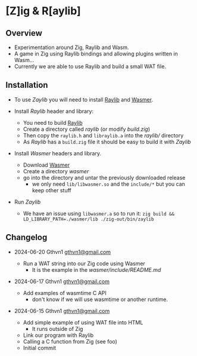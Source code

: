# [Z]ig & R[aylib]

## Overview

- Experimentation around Zig, Raylib and Wasm.
- A game in Zig using Raylib bindings and allowing plugins written in Wasm...
- Currently we are able to use Raylib and build a small WAT file.

## Installation

- To use *Zaylib* you will need to install [Raylib](https://github.com/raysan5/raylib) and [Wasmer](https://github.com/wasmerio/wasmer/releases).

- Install *Raylib* header and library:
  - You need to build [Raylib](https://github.com/raysan5/raylib)
  - Create a directory called *raylib* (or modify *build.zig*)
  - Then copy the `raylib.h` and `libraylib.a` into the *raylib/* directory
  - As *Raylib* has a `build.zig` file it should be easy to build it with *Zaylib*

- Install *Wasmer* headers and library.
  - Download [Wasmer](https://github.com/wasmerio/wasmer/releases)
  - Create a directory *wasmer*
  - go into the directory and untar the previously downloaded release
    - we only need `lib/libwasmer.so` and the `include/*` but you can keep other stuff

- Run *Zaylib*
  - We have an issue using `libwasmer.a` so to run it: `zig build && LD_LIBRARY_PATH=./wasmer/lib ./zig-out/bin/zaylib`

## Changelog

- 2024-06-20  Gthvn1  <gthvn1@gmail.com>
  * Run a WAT string into our Zig code using Wasmer
    * It is the example in the *wasmer/include/README.md*

- 2024-06-17  Gthvn1  <gthvn1@gmail.com>
  * Add examples of wasmtime C API
    * don't know if we will use wasmtime or another runtime.

- 2024-06-15  Gthvn1  <gthvn1@gmail.com>
  * Add simple example of using WAT file into HTML
    * It runs outside of Zig
  * Link our program with Raylib
  * Calling a C function from Zig (see foo)
  * Initial commit
